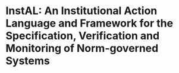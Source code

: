 # InstAL: An Institutional Action Language and Framework for the Specification, Verification and Monitoring of Norm-governed Systems



